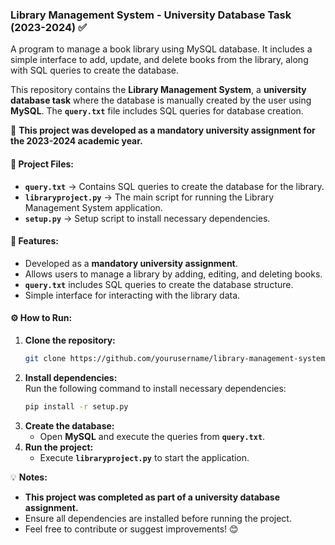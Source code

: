### **Library Management System - University Database Task (2023-2024) ✅**

A program to manage a book library using MySQL database. It includes a simple interface to add, update, and delete books from the library, along with SQL queries to create the database.

This repository contains the **Library Management System**, a **university database task** where the database is manually created by the user using **MySQL**. The **`query.txt`** file includes SQL queries for database creation.

📌 **This project was developed as a mandatory university assignment for the 2023-2024 academic year.**

#### **📂 Project Files:**  
- **`query.txt`** → Contains SQL queries to create the database for the library.  
- **`libraryproject.py`** → The main script for running the Library Management System application.  
- **`setup.py`** → Setup script to install necessary dependencies.

#### **🚀 Features:**  
- Developed as a **mandatory university assignment**.  
- Allows users to manage a library by adding, editing, and deleting books.  
- **`query.txt`** includes SQL queries to create the database structure.  
- Simple interface for interacting with the library data.

#### **⚙️ How to Run:**  
1. **Clone the repository:**  
   ```bash
   git clone https://github.com/yourusername/library-management-system.git
   ```  
2. **Install dependencies:**  
   Run the following command to install necessary dependencies:  
   ```bash
   pip install -r setup.py
   ```  
3. **Create the database:**  
   - Open **MySQL** and execute the queries from **`query.txt`**.  
4. **Run the project:**  
   - Execute **`libraryproject.py`** to start the application.  

💡 **Notes:**  
- **This project was completed as part of a university database assignment.**  
- Ensure all dependencies are installed before running the project.  
- Feel free to contribute or suggest improvements! 😊
